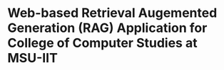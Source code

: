 # Web-based Retrieval Augemented Generation (RAG) Application for College of Computer Studies at MSU-IIT